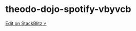 # theodo-dojo-spotify-vbyvcb

[Edit on StackBlitz ⚡️](https://stackblitz.com/edit/theodo-dojo-spotify-vbyvcb)